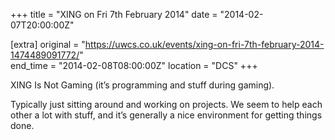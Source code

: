 +++
title = "XING on Fri 7th February 2014"
date = "2014-02-07T20:00:00Z"

[extra]
original = "https://uwcs.co.uk/events/xing-on-fri-7th-february-2014-1474489091772/"    
end_time = "2014-02-08T08:00:00Z"
location = "DCS"
+++

XING Is Not Gaming (it’s programming and stuff during gaming).

Typically just sitting around and working on projects. We seem to help each other a lot with stuff, and it’s generally a nice environment for getting things done.

